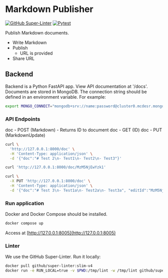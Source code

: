 # Markdown Publisher

[![GitHub Super-Linter](https://github.com/costa365/MarkdownPub/actions/workflows/lint.yml/badge.svg)](https://github.com/marketplace/actions/super-linter)
[![Pytest](https://github.com/costa365/MarkdownPub/actions/workflows/tests.yml/badge.svg)](https://github.com/marketplace/actions/run-pytest)


Publish Markdown documents.

- Write Markdown
- Publish
  - URL is provided
- Share URL

## Backend

Backend is a Python FastAPI app. View API documentation at '/docs'. Documents are stored in MongoDB. The connection string should be defined in an environment variable. For example:

```bash
export MONGO_CONNECT="mongodb+srv://name:password@cluster0.mcdesr.mongodb.net/?retryWrites=true&w=majority"
```

### API Endpoints

doc - POST (Markdown) - Returns ID to document
doc - GET (ID)
doc - PUT (MarkdownUpdate)

```bash
curl \
  'http://127.0.0.1:8000/doc' \
  -H 'Content-Type: application/json' \
  -d '{"doc":"# Test 2\n- Test1\n- Test2\n- Test3"}'
```

```bash
curl 'http://127.0.0.1:8000/doc/MzM5NjEwYzk1'
```

```bash
curl \
  -X PUT 'http://127.0.0.1:8000/doc' \
  -H 'Content-Type: application/json' \
  -d '{"doc":"# Test 3\n- Test1a\n- Test2a\n- Test3a", "editId":"MzM5NjEwYzk1"}'
```

### Run application

Docker and Docker Compose should be installed.

```bash
docker compose up
```

Access at [http://127.0.0.1:8005](http://127.0.0.1:8005)


### Linter

We use the GitHub Super-Linter. Run it locally:

```bash
docker pull github/super-linter:slim-v4
docker run -e RUN_LOCAL=true -v $PWD:/tmp/lint -w /tmp/lint github/super-linter
```

